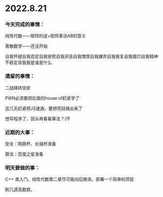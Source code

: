 # 2022.8.21

### 今天完成的事情：

线性代数——矩阵的逆+矩阵乘法AB的意义

离散数学——还没开始

自我怀疑自我否定自我安慰自我厌恶自我憎恨自我嫌弃自我报复自我摆烂自我精神不稳定自我我是谁是什么

### 遗留的事情：

二战降转信安

PWN必须要把后面的house of赶紧学了

这几天赶紧把JS速通，要把项目搞出来了

想写程序了，回头再看看算法？(不

### 近期的大事：

安全：网鼎杯、长城杯准备

算法：百度之星准备

### 明天要做的事：

C++ 类入门。线性代数第二章尽可能向后推进。部署一个简单的项目

刷几道高数题。

